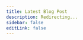 ```yaml
---
title: Latest Blog Post
description: Redirecting...
sidebar: false
editLink: false
---
```


<script lang="ts">
import {defineComponent, reactive, onMounted, onUpdated} from 'vue'
import {useRouter} from "vue-router"
import {usePagesData} from '@vuepress/client'

export default defineComponent({
    setup() {
        const router = useRouter()

        function redirectToLatest() {
            return Promise.all(Object.values(usePagesData().value).map(get => get()))
                .then(pages => {
                    const posts = pages.filter(page => page.filePathRelative?.startsWith("posts/") && page.filePathRelative !== "posts/README.md");

                    posts.sort((a, b) => b.filePathRelative > a.filePathRelative ? 1 : -1)

                    const latestPost = posts[0]
                    return router.replace({ path: latestPost.path })
                })
        }

        onUpdated(() => redirectToLatest())
        onMounted(() => redirectToLatest())
    }
})
</script>

<style>
</style>